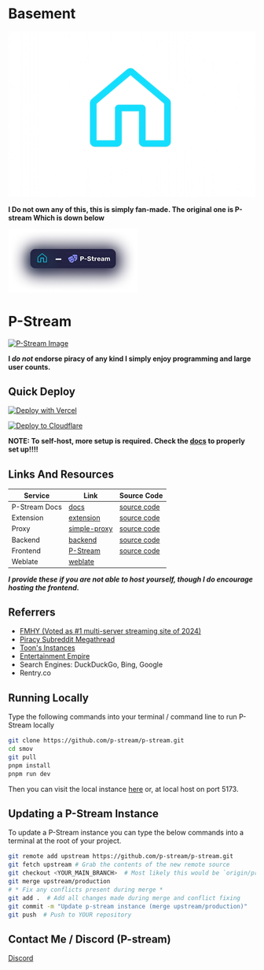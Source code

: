# Basement
[![Basement Image](./public/Basement.png)](https://docs.pstream.mov)

**I Do not own any of this, this is simply fan-made. The original one is P-stream Which is down below**

[![Basement Image x P-stream](./public/BxP.png)](https://docs.pstream.mov)

# P-Stream
[![P-Stream Image](.github/P-Stream.png)](https://docs.pstream.mov)  

**I *do not* endorse piracy of any kind I simply enjoy programming and large user counts.**


## Quick Deploy

[![Deploy with Vercel](https://vercel.com/button)](https://vercel.com/new/clone?repository-url=https%3A%2F%2Fgithub.com%2Fp-stream%2Fp-stream)

[![Deploy to Cloudflare](https://deploy.workers.cloudflare.com/button)](https://deploy.workers.cloudflare.com/?url=https://github.com/p-stream/p-stream)

**NOTE: To self-host, more setup is required. Check the [docs](https://docs.pstream.mov) to properly set up!!!!**


## Links And Resources
| Service        | Link                                                             | Source Code                                              |
|----------------|------------------------------------------------------------------|----------------------------------------------------------|
| P-Stream Docs | [docs](https://docs.pstream.mov)                          | [source code](https://github.com/p-stream/docs)        |
| Extension      | [extension](https://docs.pstream.mov/extension)                | [source code](https://github.com/p-stream/browser-ext) |
| Proxy          | [simple-proxy](https://docs.pstream.mov/proxy)              | [source code](https://github.com/p-stream/sudo-proxy)  |             
| Backend        | [backend](https://server.fifthwit.net)                    | [source code](https://github.com/p-stream/backend)     |
| Frontend       | [P-Stream](https://docs.pstream.mov/instances)                | [source code](https://github.com/p-stream/p-stream)        |
| Weblate        | [weblate](https://weblate.pstream.mov)         | |

***I provide these if you are not able to host yourself, though I do encourage hosting the frontend.***


## Referrers
- [FMHY (Voted as #1 multi-server streaming site of 2024)](https://fmhy.net)
- [Piracy Subreddit Megathread](https://www.reddit.com/r/Piracy/s/iymSloEpXn)
- [Toon's Instances](https://erynith.github.io/movie-web-instances)
- [Entertainment Empire](https://discord.gg/8NSDNEMfja)
- Search Engines: DuckDuckGo, Bing, Google
- Rentry.co


## Running Locally
Type the following commands into your terminal / command line to run P-Stream locally
```bash
git clone https://github.com/p-stream/p-stream.git
cd smov
git pull
pnpm install
pnpm run dev
```
Then you can visit the local instance [here](http://localhost:5173) or, at local host on port 5173.


## Updating a P-Stream Instance
To update a P-Stream instance you can type the below commands into a terminal at the root of your project.
```bash
git remote add upstream https://github.com/p-stream/p-stream.git
git fetch upstream # Grab the contents of the new remote source
git checkout <YOUR_MAIN_BRANCH>  # Most likely this would be `origin/production`
git merge upstream/production
# * Fix any conflicts present during merge *
git add .  # Add all changes made during merge and conflict fixing
git commit -m "Update p-stream instance (merge upstream/production)"
git push  # Push to YOUR repository
```


## Contact Me / Discord (P-stream)
[Discord](https://discord.gg/7z6znYgrTG)
